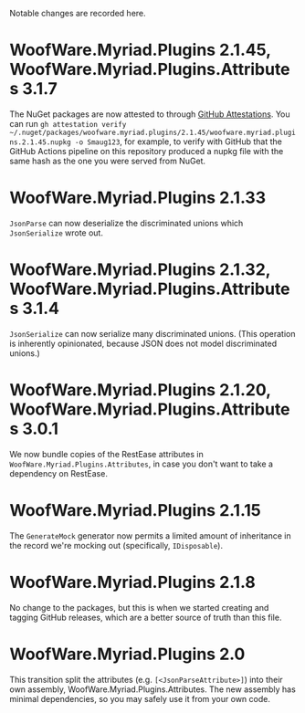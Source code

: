 Notable changes are recorded here.

# WoofWare.Myriad.Plugins 2.1.45, WoofWare.Myriad.Plugins.Attributes 3.1.7

The NuGet packages are now attested to through [GitHub Attestations](https://github.blog/2024-05-02-introducing-artifact-attestations-now-in-public-beta/).
You can run `gh attestation verify ~/.nuget/packages/woofware.myriad.plugins/2.1.45/woofware.myriad.plugins.2.1.45.nupkg -o Smaug123`, for example, to verify with GitHub that the GitHub Actions pipeline on this repository produced a nupkg file with the same hash as the one you were served from NuGet.

# WoofWare.Myriad.Plugins 2.1.33

`JsonParse` can now deserialize the discriminated unions which `JsonSerialize` wrote out.

# WoofWare.Myriad.Plugins 2.1.32, WoofWare.Myriad.Plugins.Attributes 3.1.4

`JsonSerialize` can now serialize many discriminated unions.
(This operation is inherently opinionated, because JSON does not model discriminated unions.)

# WoofWare.Myriad.Plugins 2.1.20, WoofWare.Myriad.Plugins.Attributes 3.0.1

We now bundle copies of the RestEase attributes in `WoofWare.Myriad.Plugins.Attributes`, in case you don't want to take a dependency on RestEase.

# WoofWare.Myriad.Plugins 2.1.15

The `GenerateMock` generator now permits a limited amount of inheritance in the record we're mocking out (specifically, `IDisposable`).

# WoofWare.Myriad.Plugins 2.1.8

No change to the packages, but this is when we started creating and tagging GitHub releases, which are a better source of truth than this file.

# WoofWare.Myriad.Plugins 2.0

This transition split the attributes (e.g. `[<JsonParseAttribute>]`) into their own assembly, WoofWare.Myriad.Plugins.Attributes.
The new assembly has minimal dependencies, so you may safely use it from your own code.
